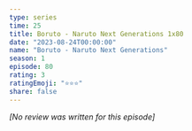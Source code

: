 ```yaml
---
type: series
time: 25
title: Boruto - Naruto Next Generations 1x80
date: "2023-08-24T00:00:00"
name: "Boruto - Naruto Next Generations"
season: 1
episode: 80
rating: 3
ratingEmoji: "⭐️⭐️⭐️"
share: false
---
```


_[No review was written for this episode]_
